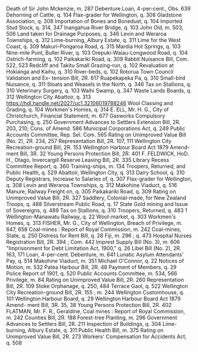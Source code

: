 Death of Sir John Mckenzie, m. 287 Debenture Loan, 4-per-cent., Obs. 639 Dehorning of Cattle, q. 104 Flax-grader for Wellington, q. 308 Gladstone Association, q. 308 Importation of Bones and Bonedust, q. 104 Imported Stud Stock, q. 314, 347 Inangahua River Bridge, q. 103 John Old, m. 503, 506 Land taken for Drainage Purposes, q. 346 Levin and Weraroa Townships, q. 312 Lime-burning, Albury Estate, q. 311 Lime for the West Coast, q. 309 Makuri-Pongaroa Road, q. 315 Mardia Hot Springs, q. 103 Nine-mile Punt, Buller River, q. 103 Orepuki-Waiau-Longwood Road, q. 104 Ostrich-farming, q. 102 Paikakariki Road, q. 309 Rabbit Nuisance Bill, Com. 522, 523 Redcliff and Takitu Small Grazing-run, q. 102 Revaluation at Hokianga and Kaihu, q. 310 River-beds, q. 102 Rotorua Town Council Validation and Ex- tension Bill, 2R. 617 Ruapekapeka Pa, q. 310 Small-bird Nuisance, q. 311 Stoats and Weasels in the North, q. 346 Tax on Stallions, q. 310 Veterinary Surgery, q. 103 Waihi Swamp, q. 347 Waste Lands Boards, q. 312 Wellington City Abattoir, q. 313 https://hdl.handle.net/2027/uc1.32106019788246 Wool Classing and Grading, q. 104 Workmen's Homes, q. 314 E. ELL, Mr. H. G., City of Christchurch, Financial Statement, m. 677 Gasworks Compulsory Purchasing, q. 250 Government Advances to Settlers Extension Bill, 2R. 203, 210; Cons. of Amend. 586 Municipal Corporations Act, q. 249 Public Accounts Committee, Rep. Sel. Com. 565 Rating on Unimproved Value Bill (No. 2), 2R. 234, 257 Representation Bill, 2R. 107, 111 Wellington City Recreation-ground Bill, 2R. 153 Wellington Harbour Board Act 1879 Amend- ment Bill, 3R. 32 Young Persons Protection Bill, 2R. 401 F. FELDWICK, HoD. H., Otago, Invercargill Reserve Leasing Bill, 2R. 335 Library Recess Committee Report, q. 360 Training-ships, m. 134 Troopers, Returned, and Public Health, q. 529 Abattoir, Wellington City, q. 313 Dairy School, q. 310 Deputy Registrars, Increase to Salaries of, q. 307 Flax-grader for Wellington, q. 308 Levin and Weraroa Townships, q. 312 Makohine Viaduct, q. 516 Manure, Railway Freight on, q. 305 Paikakariki Road, q. 309 Rating on Unimproved Value Bill, 2R. 327 Saddlery, Colonial-made, for New Zealand Troops, q. 488 Silverstream Public Road, q. 17 State Gold mining and Issue of Sovereigns, q. 489 Tax on Stallions, q. 310 Troopers, Returned, q. 483 1 Wellington-Manawatu Railway, q. 22 Wool-market, q. 303 Workmen's Homes, q. 313 FISHER, Mr. G., City of Wellington, Breach of Privilege, m. 647, 658 Coal-mines : Report of Royal Commission, m. 242 Coal-mines, State, q. 250 Distress for Rent Bill, q. 28 Fiji, m. 296 ; q. 473 Hospital Nurses Registration Bill, 2R. 394 ; Com. 442 Imprest Supply Bill (No. 3), m. 606 "Imprisonment for Debt Limitation Act, 1900," q. 26 Libel Bill (No. 2), 2R. 163, 171 Loan, 4-per-cent. Debenture, m. 641 Lunatic Asylum Attendants' Pay, q. 514 Makohine Viaduct, m. 351 Michael O'Connor, q. 22 Notices of Motion, m. 532 Patea Harbour Bill, 2R. 48 Payment of Members, q. 29 Police Report of 1901, q. 520 Public Accounts Committee, m. 534, 566 Privilege, m. 84 Rating on Unimproved Value Bill, 2R. 260 Representation Bill, 2R. 109 Stoke Orphanage, q. 250, 484 Terrace Gaol, q. 522 Wellington City Recreation-ground Bill, 2R. 155 ; m. 244 Wellington Customhouse, q. 101 Wellington Harbour Board, q. 29 Wellington Harbour Board Act 1879 Amend- ment Bill, 3R. 35, 38 Young Persons Protection Bill, 2R. 402 FLATMAN, Mr. F. R., Geraldine, Coal mines : Report of Royal Commission, m. 242 Counties Bill, 2R. 188 Forest-tree Planting, m. 296 Government Advances to Settlers Bill, 2R. 211 Inspection of Buildings, q. 304 Lime- burning, Albury Estate, q. 311 Public Health Bill, m. 375 Rating on Unimproved Value Bill, 2R. 273 Workers' Compensation for Accidents Act, q. 508 